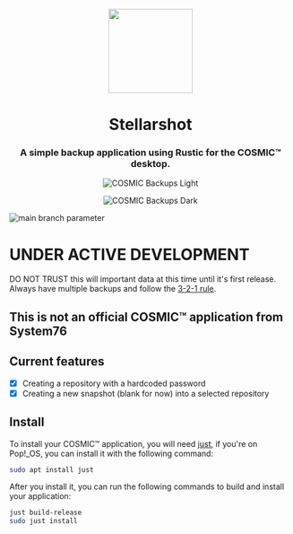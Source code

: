 <div align="center">
  <br>
  <img src="https://raw.githubusercontent.com/ahoneybun/cosmic-backups/main/res/icons/hicolor/256x256/apps/com.example.CosmicAppTemplate.svg" width="150" />
  <h1>Stellarshot</h1>

  <h3>A simple backup application using Rustic for the COSMIC™ desktop.</h3>

  ![COSMIC Backups Light](https://raw.githubusercontent.com/ahoneybun/cosmic-backups/main/res/screenshots/COSMIC-Backups-Light.png#gh-light-mode-only)

  ![COSMIC Backups Dark](https://raw.githubusercontent.com/ahoneybun/cosmic-backups/main/res/screenshots/COSMIC-Backups-Dark.png#gh-dark-mode-only)
</div>

![main branch parameter](https://github.com/ahoneybun/cosmic-backups/actions/workflows/build.yml/badge.svg?branch=main)

# UNDER ACTIVE DEVELOPMENT

DO NOT TRUST this will important data at this time until it's first release. Always have multiple backups and follow the [3-2-1 rule](https://www.seagate.com/blog/what-is-a-3-2-1-backup-strategy/).

## This is not an official COSMIC™ application from System76

## Current features

- [x] Creating a repository with a hardcoded password
- [x] Creating a new snapshot (blank for now) into a selected repository

## Install

To install your COSMIC™ application, you will need [just](https://github.com/casey/just), if you're on Pop!\_OS, you can install it with the following command:

```sh
sudo apt install just
```

After you install it, you can run the following commands to build and install your application:

```sh
just build-release
sudo just install
```

